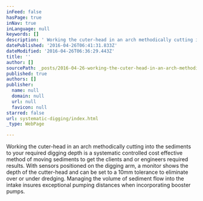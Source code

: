 ```yaml
---
inFeed: false
hasPage: true
inNav: true
inLanguage: null
keywords: []
description: ' Working the cuter-head in an arch methodically cutting into the sediments to your required digging depth is a systematic controlled cost effective method of moving sediments to get the clients and or engineers required results. With sensors positioned on the digging arm, a monitor shows the depth of the cutter-head and can be set to a 10mm tolerance to eliminate over or under dredging. Managing the volume of sediment flow into the intake insures exceptional pumping distances when incorporating booster pumps.'
datePublished: '2016-04-26T06:41:31.833Z'
dateModified: '2016-04-26T06:36:29.443Z'
title: ''
author: []
sourcePath: _posts/2016-04-26-working-the-cuter-head-in-an-arch-methodically-cutting-into.md
published: true
authors: []
publisher:
  name: null
  domain: null
  url: null
  favicon: null
starred: false
url: systematic-digging/index.html
_type: WebPage

---
```

Working the cuter-head in an arch methodically cutting into the sediments to your required digging depth is a systematic controlled cost effective method of moving sediments to get the clients and or engineers required results. With sensors positioned on the digging arm, a monitor shows the depth of the cutter-head and can be set to a 10mm tolerance to eliminate over or under dredging. Managing the volume of sediment flow into the intake insures exceptional pumping distances when incorporating booster pumps.
